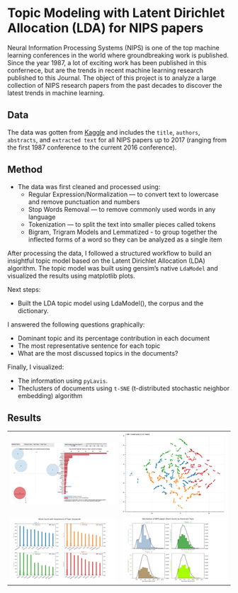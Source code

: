 # Topic Modeling with Latent Dirichlet Allocation (LDA) for NIPS papers

Neural Information Processing Systems (NIPS) is one of the top machine learning conferences in the world where groundbreaking work is published. Since the year 1987, a lot of exciting work has been published in this confernece, but are the trends in recent machine learning research published to this Journal. The object of this project is to analyze a large collection of NIPS research papers from the past decades to discover the latest trends in machine learning.

## Data 
The data was gotten from  [Kaggle](https://www.kaggle.com/benhamner/nips-papers) and includes the `title`, `authors`, `abstracts`, and `extracted text` for all NIPS papers up to 2017 (ranging from the first 1987 conference to the current 2016 conference).

## Method
- The data was first cleaned and processed using:
  - Regular Expression/Normalization — to convert text to lowercase and remove punctuation and numbers
  - Stop Words Removal — to remove commonly used words in any language
  - Tokenization — to split the text into smaller pieces called tokens
  - Bigram, Trigram Models and Lemmatized - to group together the inflected forms of a word so they can be analyzed as a single item
  
After processing the data, I followed a structured workflow to build an insightful topic model based on the Latent Dirichlet Allocation (LDA) algorithm. The topic model was built using gensim’s native `LdaModel` and visualized the results using matplotlib plots.

Next steps:
- Built the LDA topic model using LdaModel(), the corpus and the dictionary.

I answered the following questions graphically:
- Dominant topic and its percentage contribution in each document
- The most representative sentence for each topic
- What are the most discussed topics in the documents?

Finally, I visualized:
- The information using `pyLavis`.
- Theclusters of documents using `t-SNE` (t-distributed stochastic neighbor embedding) algorithm

## Results

<table style="width:100%">
  <tr>
    <td> <a href="https://github.com/LotaIbe/topic-modeling-nips"><img src="images/pyldavis.png"> </td>  
    <td> <a href="https://github.com/LotaIbe/topic-modeling-nips"><img src="images/tsne_clustering.png"> </td>   
  </tr>
  <tr>
    <td> <a href="https://github.com/LotaIbe/topic-modeling-nips"><img src="images/wordcloud.png"> </td>    
    <td> <a href="https://github.com/LotaIbe/topic-modeling-nips"><img src="images/distribution.jpg"> </td>   
  </tr>
</table>



